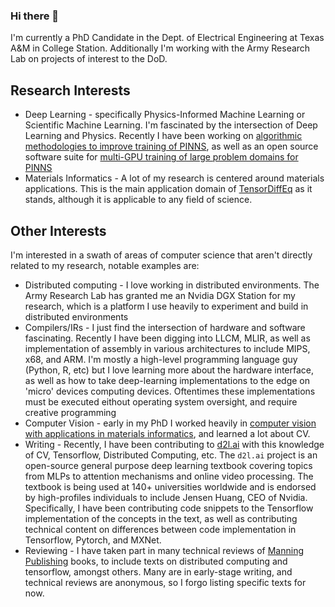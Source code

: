 ### Hi there 👋

I'm currently a PhD Candidate in the Dept. of Electrical Engineering at Texas A&M in College Station. Additionally I'm working with the Army Research Lab on projects of interest to the DoD. 

## Research Interests 
- Deep Learning - specifically Physics-Informed Machine Learning or Scientific Machine Learning. I'm fascinated by the intersection of Deep Learning and Physics. Recently I have been working on [algorithmic methodologies to improve training of PINNS](https://github.com/levimcclenny/SA-PINNs), as well as an open source software suite for [multi-GPU training of large problem domains for PINNS](http://docs.tensordiffeq.io)
- Materials Informatics - A lot of my research is centered around materials applications. This is the main application domain of [TensorDiffEq](docs.tensordiffeq.com) as it stands, although it is applicable to any field of science. 

## Other Interests
I'm interested in a swath of areas of computer science that aren't directly related to my research, notable examples are:
- Distributed computing - I love working in distributed environments. The Army Research Lab has granted me an Nvidia DGX Station for my research, which is a platform I use heavily to experiment and build in distributed environments
- Compilers/IRs - I just find the intersection of hardware and software fascinating. Recently I have been digging into LLCM, MLIR, as well as implementation of assembly in various architectures to include MIPS, x68, and ARM. I'm mostly a high-level programming language guy (Python, R, etc) but I love learning more about the hardware interface, as well as how to take deep-learning implementations to the edge on 'micro' devices computing devices. Oftentimes these implementations must be executed eithout operating system oversight, and require creative programming
- Computer Vision - early in my PhD I worked heavily in [computer vision with applications in materials informatics](https://github.com/levimcclenny/multimodal_transfer_learned_regression), and learned a lot about CV. 
- Writing - Recently, I have been contributing to [d2l.ai](https://github.com/d2l-ai/d2l-en) with this knowledge of CV, Tensorflow, Distributed Computing, etc. The `d2l.ai` project is an open-source general purpose deep learning textbook covering topics from MLPs to attention mechanisms and online video processing. The textbook is being used at 140+ universities worldwide and is endorsed by high-profiles individuals to include Jensen Huang, CEO of Nvidia. Specifically, I have been contributing code snippets to the Tensorflow implementation of the concepts in the text, as well as contributing technical content on differences between code implementation in Tensorflow, Pytorch, and MXNet. 
- Reviewing - I have taken part in many technical reviews of [Manning Publishing](https://www.manning.com/) books, to include texts on distributed computing and tensorflow, amongst others. Many are in early-stage writing, and technical reviews are anonymous, so I forgo listing specific texts for now. 



<!--
**levimcclenny/levimcclenny** is a ✨ _special_ ✨ repository because its `README.md` (this file) appears on your GitHub profile.

Here are some ideas to get you started:


- 🌱 I’m currently learning ...
- 👯 I’m looking to collaborate on ...
- 🤔 I’m looking for help with ...
- 💬 Ask me about ...
- 📫 How to reach me: ...
- 😄 Pronouns: ...
- ⚡ Fun fact: ...
-->
